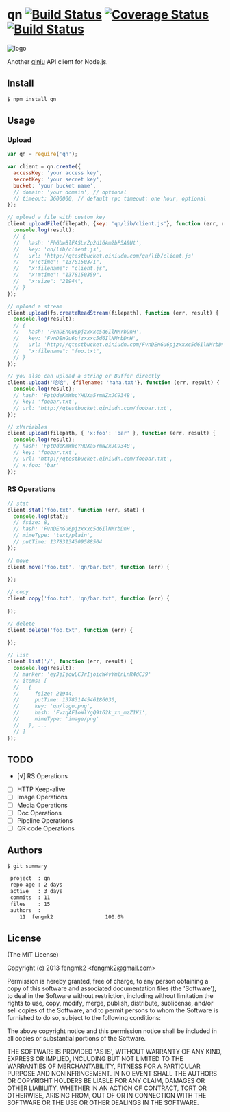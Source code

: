 qn [![Build Status](https://secure.travis-ci.org/fengmk2/qn.png)](http://travis-ci.org/fengmk2/qn) [![Coverage Status](https://coveralls.io/repos/fengmk2/qn/badge.png)](https://coveralls.io/r/fengmk2/qn) [![Build Status](https://drone.io/github.com/fengmk2/qn/status.png)](https://drone.io/github.com/fengmk2/qn/latest)
=======

![logo](https://raw.github.com/fengmk2/qn/master/logo.png)

Another [qiniu](http://docs.qiniu.com/api/) API client for Node.js.

## Install

```bash
$ npm install qn
```

## Usage

### Upload

```js
var qn = require('qn');

var client = qn.create({
  accessKey: 'your access key',
  secretKey: 'your secret key',
  bucket: 'your bucket name',
  // domain: 'your domain', // optional
  // timeout: 3600000, // default rpc timeout: one hour, optional
});

// upload a file with custom key
client.uploadFile(filepath, {key: 'qn/lib/client.js'}, function (err, result) {
  console.log(result);
  // {
  //   hash: 'FhGbwBlFASLrZp2d16Am2bP5A9Ut',
  //   key: 'qn/lib/client.js',
  //   url: 'http://qtestbucket.qiniudn.com/qn/lib/client.js'
  //   "x:ctime": "1378150371",
  //   "x:filename": "client.js",
  //   "x:mtime": "1378150359",
  //   "x:size": "21944",
  // }
});

// upload a stream
client.upload(fs.createReadStream(filepath), function (err, result) {
  console.log(result);
  // {
  //   hash: 'FvnDEnGu6pjzxxxc5d6IlNMrbDnH',
  //   key: 'FvnDEnGu6pjzxxxc5d6IlNMrbDnH',
  //   url: 'http://qtestbucket.qiniudn.com/FvnDEnGu6pjzxxxc5d6IlNMrbDnH',
  //   "x:filename": "foo.txt",
  // }
});

// you also can upload a string or Buffer directly
client.upload('哈哈', {filename: 'haha.txt'}, function (err, result) {
  console.log(result);
  // hash: 'FptOdeKmWhcYHUXa5YmNZxJC934B',
  // key: 'foobar.txt',
  // url: 'http://qtestbucket.qiniudn.com/foobar.txt',
});

// xVariables
client.upload(filepath, { 'x:foo': 'bar' }, function (err, result) {
  console.log(result);
  // hash: 'FptOdeKmWhcYHUXa5YmNZxJC934B',
  // key: 'foobar.txt',
  // url: 'http://qtestbucket.qiniudn.com/foobar.txt',
  // x:foo: 'bar'
});
```

### RS Operations

```js
// stat
client.stat('foo.txt', function (err, stat) {
  console.log(stat);
  // fsize: 8,
  // hash: 'FvnDEnGu6pjzxxxc5d6IlNMrbDnH',
  // mimeType: 'text/plain',
  // putTime: 13783134309588504 
});

// move
client.move('foo.txt', 'qn/bar.txt', function (err) {
  
});

// copy
client.copy('foo.txt', 'qn/bar.txt', function (err) {
  
});

// delete
client.delete('foo.txt', function (err) {
  
});

// list
client.list('/', function (err, result) {
  console.log(result);
  // marker: 'eyJjIjowLCJrIjoicW4vYmlnLnR4dCJ9'
  // items: [
  //   { 
  //     fsize: 21944,
  //     putTime: 13783144546186030,
  //     key: 'qn/logo.png',
  //     hash: 'FvzqAF1oWlYgQ9t62k_xn_mzZ1Ki',
  //     mimeType: 'image/png'
  //   }, ...
  // ]
});
```

## TODO

* [√] RS Operations
* [ ] HTTP Keep-alive
* [ ] Image Operations
* [ ] Media Operations
* [ ] Doc Operations
* [ ] Pipeline Operations
* [ ] QR code Operations

## Authors

```bash
$ git summary 

 project  : qn
 repo age : 2 days
 active   : 3 days
 commits  : 11
 files    : 15
 authors  : 
    11  fengmk2                 100.0%
```

## License 

(The MIT License)

Copyright (c) 2013 fengmk2 &lt;fengmk2@gmail.com&gt;

Permission is hereby granted, free of charge, to any person obtaining
a copy of this software and associated documentation files (the
'Software'), to deal in the Software without restriction, including
without limitation the rights to use, copy, modify, merge, publish,
distribute, sublicense, and/or sell copies of the Software, and to
permit persons to whom the Software is furnished to do so, subject to
the following conditions:

The above copyright notice and this permission notice shall be
included in all copies or substantial portions of the Software.

THE SOFTWARE IS PROVIDED 'AS IS', WITHOUT WARRANTY OF ANY KIND,
EXPRESS OR IMPLIED, INCLUDING BUT NOT LIMITED TO THE WARRANTIES OF
MERCHANTABILITY, FITNESS FOR A PARTICULAR PURPOSE AND NONINFRINGEMENT.
IN NO EVENT SHALL THE AUTHORS OR COPYRIGHT HOLDERS BE LIABLE FOR ANY
CLAIM, DAMAGES OR OTHER LIABILITY, WHETHER IN AN ACTION OF CONTRACT,
TORT OR OTHERWISE, ARISING FROM, OUT OF OR IN CONNECTION WITH THE
SOFTWARE OR THE USE OR OTHER DEALINGS IN THE SOFTWARE.
